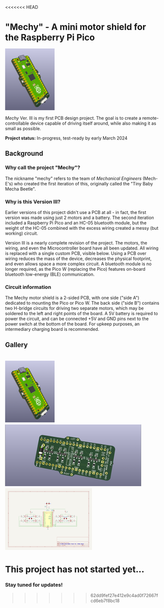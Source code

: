 <<<<<<< HEAD
# "Mechy" - A mini motor shield for the Raspberry Pi Pico
<a href="../images/mechy_top.png" target="_blank"><img src="../images/mechy_top.png" height="200px"></a>

*Mechy* Ver. III is my first PCB design project. The goal is to create a remote-controllable device capable of driving itself around, while also making it as small as possible.

**Project status:** In-progress, test-ready by early March 2024

## Background
### Why call the project "Mechy"?
The nickname "mechy" refers to the team of *Mechanical Engineers* (Mech-E's) who created the first iteration of this, originally called the "Tiny Baby Mecha Beetle".

### Why is this Version III?
Earlier versions of this project didn't use a PCB at all - in fact, the first version was made using just 2 motors and a battery. The second iteration included a Raspberry Pi Pico and an HC-05 bluetooth module, but the weight of the HC-05 combined with the excess wiring created a messy (but working) circuit.

Version III is a nearly complete revision of the project. The motors, the wiring, and even the Microcontroller board have all been updated. All wiring is replaced with a single custom PCB, visible below. Using a PCB over wiring reduces the mass of the device, decreases the physical footprint, and even allows space a more complex circuit. A bluetooth module is no longer required, as the Pico W (replacing the Pico) features on-board bluetooth low-energy (BLE) communication.

### Circuit information
The Mechy motor shield is a 2-sided PCB, with one side ("side A") dedicated to mounting the Pico or Pico W. The back side ("side B") contains two H-bridge circuits for driving two separate motors, which may be soldered to the left and right points of the board. A 5V battery is required to power the circuit, and can be connected +5V and GND pins next to the power switch at the bottom of the board. For upkeep purposes, an intermediary charging board is recommended.

## Gallery


<a href="../images/mechy_top.png" target="_blank"><img src="../images/mechy_top.png" height="200px"></a>
<a href="../images/mechy_bottom.png" target="_blank"><img src="../images/mechy_bottom.png" height="200px"></a>
<a href="../images/mechy_schem.png" target="_blank"><img src="../images/mechy_schem.png" height="200px"></a>
=======
# This project has not started yet...
### Stay tuned for updates!
>>>>>>> 62dd9fef27e412e9c4ad0f72667fcd6eb7f8bc18
